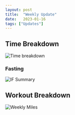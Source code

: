 ```yaml
---
layout: post
title:  "Weekly Update"
date:   2023-01-16
tags: ["Updates"]
---
```


## Time Breakdown
![Time breakdown](/assets/images/2023-01-16/total_times.svg)

### Fasting
![IF Summary](/assets/images/2023-01-16/if.svg)


## Workout Breakdown
![Weekly Miles](/assets/images/2023-01-16/weekly_miles.svg)
